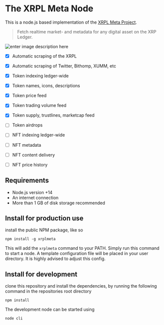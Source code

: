 # The XRPL Meta Node

This is a node.js based implementation of the [XRPL Meta Project](https://xrplmeta.org).

> Fetch realtime market- and metadata for any digital asset on the XRP Ledger.

![enter image description here](https://static.xrplmeta.org/node-flowchart.svg?v3)

 - [x] Automatic scraping of the XRPL
 - [x] Automatic scraping of Twitter, Bithomp, XUMM, etc
 - [x] Token indexing ledger-wide
 - [x] Token names, icons, descriptions
 - [x] Token price feed
 - [x] Token trading volume feed
 - [x] Token supply, trustlines, marketcap feed
 - [ ] Token airdrops
 - [ ] NFT indexing ledger-wide
 - [ ] NFT metadata
 - [ ] NFT content delivery
 - [ ] NFT price history 



## Requirements

 - Node.js version +14
 - An internet connection
 - More than 1 GB of disk storage recommended



## Install for production use

 install the public NPM package, like so

    npm install -g xrplmeta

This will add the `xrplmeta` command to your PATH. Simply run this command to start a node. A template configuration file will be placed in your user directory. It is highly advised to adjust this config.



## Install for development

clone this repository and install the dependencies, by running the following command in the repositories root directory

    npm install

The development node can be started using

    node cli

